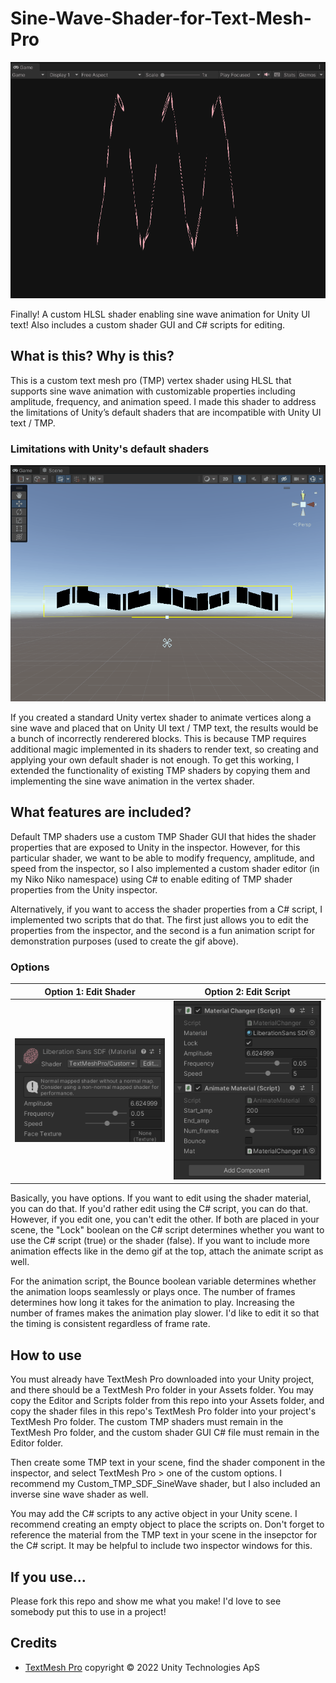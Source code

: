 # Sine-Wave-Shader-for-Text-Mesh-Pro

<img src="images/SineWaveShader.gif">

Finally! A custom HLSL shader enabling sine wave animation for Unity UI text! Also includes a custom shader GUI and C# scripts for editing.

## What is this? Why is this?
This is a custom text mesh pro (TMP) vertex shader using HLSL that supports sine wave animation with customizable properties including amplitude, frequency, and animation speed. I made this shader to address the limitations of Unity’s default shaders that are incompatible with Unity UI text / TMP. 

### Limitations with Unity's default shaders

<img src="images/SineWaveGlitch.gif">

If you created a standard Unity vertex shader to animate vertices along a sine wave and placed that on Unity UI text / TMP text, the results would be a bunch of incorrectly renderered blocks. This is because TMP requires additional magic implemented in its shaders to render text, so creating and applying your own default shader is not enough. To get this working, I extended the functionality of existing TMP shaders by copying them and implementing the sine wave animation in the vertex shader.

## What features are included?
Default TMP shaders use a custom TMP Shader GUI that hides the shader properties that are exposed to Unity in the inspector. However, for this particular shader, we want to be able to modify frequency, amplitude, and speed from the inspector, so I also implemented a custom shader editor (in my Niko Niko namespace) using C# to enable editing of TMP shader properties from the Unity inspector. 

Alternatively, if you want to access the shader properties from a C# script, I implemented two scripts that do that. The first just allows you to edit the properties from the inspector, and the second is a fun animation script for demonstration purposes (used to create the gif above).

### Options
|Option 1: Edit Shader|Option 2: Edit Script|
|:--------:|:--------:|
|<img src="images/EditShader.png">| <img src="images/EditScript.png">|

Basically, you have options. If you want to edit using the shader material, you can do that. If you'd rather edit using the C# script, you can do that. However, if you edit one, you can't edit the other. If both are placed in your scene, the "Lock" boolean on the C# script determines whether you want to use the C# script (true) or the shader (false). If you want to include more animation effects like in the demo gif at the top, attach the animate script as well. 

For the animation script, the Bounce boolean variable determines whether the animation loops seamlessly or plays once. The number of frames determines how long it takes for the animation to play. Increasing the number of frames makes the animation play slower. I'd like to edit it so that the timing is consistent regardless of frame rate.

## How to use
You must already have TextMesh Pro downloaded into your Unity project, and there should be a TextMesh Pro folder in your Assets folder. You may copy the Editor and Scripts folder from this repo into your Assets folder, and copy the shader files in this repo's TextMesh Pro folder into your project's TextMesh Pro folder. The custom TMP shaders must remain in the TextMesh Pro folder, and the custom shader GUI C# file must remain in the Editor folder. 

Then create some TMP text in your scene, find the shader component in the inspector, and select TextMesh Pro > one of the custom options. I recommend my Custom_TMP_SDF_SineWave shader, but I also included an inverse sine wave shader as well.

You may add the C# scripts to any active object in your Unity scene. I recommend creating an empty object to place the scripts on. Don't forget to reference the material from the TMP text in your scene in the insepctor for the C# script. It may be helpful to include two inspector windows for this.

## If you use...
Please fork this repo and show me what you make! I'd love to see somebody put this to use in a project!

## Credits
<ul>
  <li><a href="https://docs.unity3d.com/Packages/com.unity.textmeshpro@4.0/license/LICENSE.html">TextMesh Pro</a> copyright © 2022 Unity Technologies ApS</li>
</ul>
